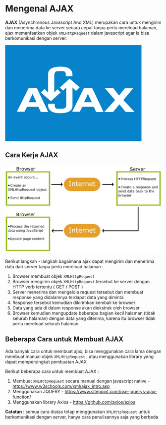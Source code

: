 # Mengenal AJAX

**AJAX** (Asynchronous Javascript And XML) merupakan cara untuk mengirim dan menerima data ke server secara cepat tanpa perlu mereload halaman, ajax memanfaatkan objek `XMLHttpRequest` dalam javascript agar ia bisa berkomunikasi dengan server.

![ajax](ajax.png)



## Cara Kerja AJAX

![cara kerja ajax](cara-kerja-ajax.gif)

Berikut langkah - langkah bagaimana ajax dapat mengirim dan menerima data dari server tanpa perlu mereload halaman :

1. Browser membuat objek `XMLHttpRequest`
2. Browser mengirim objek `XMLHttpRequest` tersebut ke server dengan HTTP verb tertentu ( GET / POST )
3. Server menerima dan mengelola request tersebut dan membuat response yang didalamnya terdapat data yang diminta
4. Response tersebut kemudian dikirimkan kembali ke browser
5. Data yang ada di dalam response akan diekstrak oleh browser
6. Browser kemudian mengupdate beberapa bagian kecil halaman (tidak seluruh halaman) dengan data yang diterima, karena itu browser tidak perlu mereload seluruh halaman.



## Beberapa Cara untuk Membuat AJAX

Ada banyak cara untuk membuat ajax, bisa menggunakan cara lama dengan membuat manual objek `XMLHttpRequest` , atau menggunakan library yang dapat mempersingkat pembuatan AJAX

Berikut beberapa cara untuk membuat AJAX : 

1. Membuat `XMLHttpRequest` secara manual dengan javascript native - https://www.w3schools.com/xml/ajax_intro.asp
2. Menggunakan JQUERY - https://www.sitepoint.com/use-jquerys-ajax-function/
3. Menggunakan library Axios - https://github.com/axios/axios

**Catatan** : semua cara diatas tetap menggunakan `XMLHttpRequest` untuk berkomunikasi dengan server, hanya cara penulisannya saja yang berbeda 
